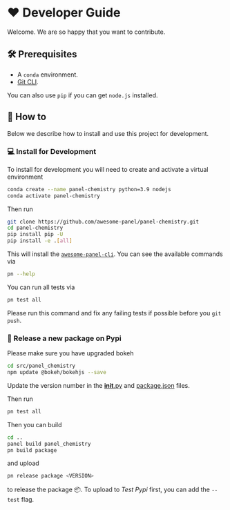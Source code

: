 # ❤️ Developer Guide

Welcome. We are so happy that you want to contribute.

## 🛠️ Prerequisites

- A `conda` environment.
- [Git CLI](https://git-scm.com/book/en/v2/Getting-Started-Installing-Git).

You can also use `pip` if you can get `node.js` installed.

## 📙 How to

Below we describe how to install and use this project for development.

### 💻 Install for Development

To install for development you will need to create and activate a virtual environment

```bash
conda create --name panel-chemistry python=3.9 nodejs
conda activate panel-chemistry
```

Then run

```bash
git clone https://github.com/awesome-panel/panel-chemistry.git
cd panel-chemistry
pip install pip -U
pip install -e .[all]
```

This will install the
[`awesome-panel-cli`](https://github.com/awesome-panel/awesome-panel-cli). You can see the available commands via

```bash
pn --help
```

You can run all tests via

```bash
pn test all
```

Please run this command and fix any failing tests if possible before you `git push`.

### 🚢 Release a new package on Pypi

Please make sure you have upgraded bokeh

```bash
cd src/panel_chemistry
npm update @bokeh/bokehjs --save
```

Update the version number in the [__init__.py](panel_chemistry/__init__.py) and
[package.json](src/panel_chemistry/package.json) files.

Then run

```bash
pn test all
```

Then you can build

```bash
cd ..
panel build panel_chemistry
pn build package
```

and upload

```bash
pn release package <VERSION>
```

to release the package 📦. To upload to *Test Pypi* first, you can add the `--test` flag.
